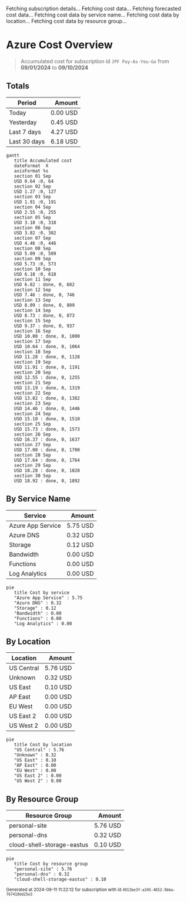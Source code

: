 Fetching subscription details...
Fetching cost data...
Fetching forecasted cost data...
Fetching cost data by service name...
Fetching cost data by location...
Fetching cost data by resource group...
# Azure Cost Overview

> Accumulated cost for subscription id `JPF Pay-As-You-Go` from **09/01/2024** to **09/10/2024**

## Totals

|Period|Amount|
|---|---:|
|Today|0.00 USD|
|Yesterday|0.45 USD|
|Last 7 days|4.27 USD|
|Last 30 days|6.18 USD|

```mermaid
gantt
   title Accumulated cost
   dateFormat  X
   axisFormat %s
   section 01 Sep
   USD 0.64 :0, 64
   section 02 Sep
   USD 1.27 :0, 127
   section 03 Sep
   USD 1.91 :0, 191
   section 04 Sep
   USD 2.55 :0, 255
   section 05 Sep
   USD 3.18 :0, 318
   section 06 Sep
   USD 3.82 :0, 382
   section 07 Sep
   USD 4.46 :0, 446
   section 08 Sep
   USD 5.09 :0, 509
   section 09 Sep
   USD 5.73 :0, 573
   section 10 Sep
   USD 6.18 :0, 618
   section 11 Sep
   USD 6.82 : done, 0, 682
   section 12 Sep
   USD 7.46 : done, 0, 746
   section 13 Sep
   USD 8.09 : done, 0, 809
   section 14 Sep
   USD 8.73 : done, 0, 873
   section 15 Sep
   USD 9.37 : done, 0, 937
   section 16 Sep
   USD 10.00 : done, 0, 1000
   section 17 Sep
   USD 10.64 : done, 0, 1064
   section 18 Sep
   USD 11.28 : done, 0, 1128
   section 19 Sep
   USD 11.91 : done, 0, 1191
   section 20 Sep
   USD 12.55 : done, 0, 1255
   section 21 Sep
   USD 13.19 : done, 0, 1319
   section 22 Sep
   USD 13.82 : done, 0, 1382
   section 23 Sep
   USD 14.46 : done, 0, 1446
   section 24 Sep
   USD 15.10 : done, 0, 1510
   section 25 Sep
   USD 15.73 : done, 0, 1573
   section 26 Sep
   USD 16.37 : done, 0, 1637
   section 27 Sep
   USD 17.00 : done, 0, 1700
   section 28 Sep
   USD 17.64 : done, 0, 1764
   section 29 Sep
   USD 18.28 : done, 0, 1828
   section 30 Sep
   USD 18.92 : done, 0, 1892
```

## By Service Name

|Service|Amount|
|---|---:|
|Azure App Service|5.75 USD|
|Azure DNS|0.32 USD|
|Storage|0.12 USD|
|Bandwidth|0.00 USD|
|Functions|0.00 USD|
|Log Analytics|0.00 USD|

```mermaid
pie
   title Cost by service
   "Azure App Service" : 5.75
   "Azure DNS" : 0.32
   "Storage" : 0.12
   "Bandwidth" : 0.00
   "Functions" : 0.00
   "Log Analytics" : 0.00
```

## By Location

|Location|Amount|
|---|---:|
|US Central|5.76 USD|
|Unknown|0.32 USD|
|US East|0.10 USD|
|AP East|0.00 USD|
|EU West|0.00 USD|
|US East 2|0.00 USD|
|US West 2|0.00 USD|

```mermaid
pie
   title Cost by location
   "US Central" : 5.76
   "Unknown" : 0.32
   "US East" : 0.10
   "AP East" : 0.00
   "EU West" : 0.00
   "US East 2" : 0.00
   "US West 2" : 0.00
```

## By Resource Group

|Resource Group|Amount|
|---|---:|
|personal-site|5.76 USD|
|personal-dns|0.32 USD|
|cloud-shell-storage-eastus|0.10 USD|

```mermaid
pie
   title Cost by resource group
   "personal-site" : 5.76
   "personal-dns" : 0.32
   "cloud-shell-storage-eastus" : 0.10
```

<sup>Generated at 2024-09-11 11:22:12 for subscription with id `4913be3f-a345-4652-9bba-767418dd25e3`</sup>
